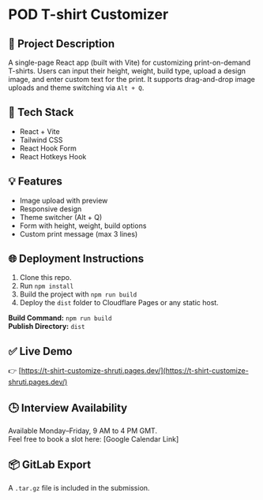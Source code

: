 # POD T-shirt Customizer

## 🚀 Project Description

A single-page React app (built with Vite) for customizing print-on-demand T-shirts. Users can input their height, weight, build type, upload a design image, and enter custom text for the print. It supports drag-and-drop image uploads and theme switching via `Alt + Q`.

## 🧩 Tech Stack

- React + Vite
- Tailwind CSS
- React Hook Form
- React Hotkeys Hook

## 💡 Features

- Image upload with preview
- Responsive design
- Theme switcher (Alt + Q)
- Form with height, weight, build options
- Custom print message (max 3 lines)

## 🌐 Deployment Instructions

1. Clone this repo.
2. Run `npm install`
3. Build the project with `npm run build`
4. Deploy the `dist` folder to Cloudflare Pages or any static host.

**Build Command:** `npm run build`  
**Publish Directory:** `dist`

## ✅ Live Demo

👉 [https://t-shirt-customize-shruti.pages.dev/](https://t-shirt-customize-shruti.pages.dev/)

## 🕒 Interview Availability

Available Monday–Friday, 9 AM to 4 PM GMT.  
Feel free to book a slot here: [Google Calendar Link]

## 📦 GitLab Export

A `.tar.gz` file is included in the submission.

